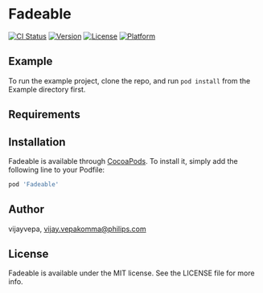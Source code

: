 # Fadeable

[![CI Status](http://img.shields.io/travis/vijayvepa/Fadeable.svg?style=flat)](https://travis-ci.org/vijayvepa/Fadeable)
[![Version](https://img.shields.io/cocoapods/v/Fadeable.svg?style=flat)](http://cocoapods.org/pods/Fadeable)
[![License](https://img.shields.io/cocoapods/l/Fadeable.svg?style=flat)](http://cocoapods.org/pods/Fadeable)
[![Platform](https://img.shields.io/cocoapods/p/Fadeable.svg?style=flat)](http://cocoapods.org/pods/Fadeable)

## Example

To run the example project, clone the repo, and run `pod install` from the Example directory first.

## Requirements

## Installation

Fadeable is available through [CocoaPods](http://cocoapods.org). To install
it, simply add the following line to your Podfile:

```ruby
pod 'Fadeable'
```

## Author

vijayvepa, vijay.vepakomma@philips.com

## License

Fadeable is available under the MIT license. See the LICENSE file for more info.
